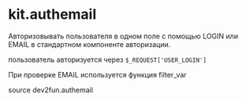 # kit.authemail

Авторизовывать пользователя в одном поле с помощью LOGIN или EMAIL в стандартном компоненте авторизации.

пользователь авторизуется через `$_REQUEST['USER_LOGIN']`

При проверке EMAIL используется функция filter_var

source dev2fun.authemail